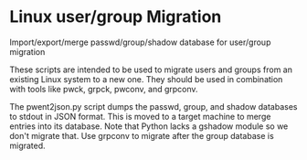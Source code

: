 # Linux user/group Migration
Import/export/merge passwd/group/shadow database for user/group migration

These scripts are intended to be used to migrate users and groups  from an existing
Linux system to a new one. They should be used in combination with tools
like pwck, grpck, pwconv, and grpconv. 

The pwent2json.py script dumps the passwd, group, and shadow databases
to stdout in JSON format. This is moved to a target machine to merge
entries into its database. Note that Python lacks a gshadow module so we
don't migrate that. Use grpconv to migrate after the group database is
migrated.

